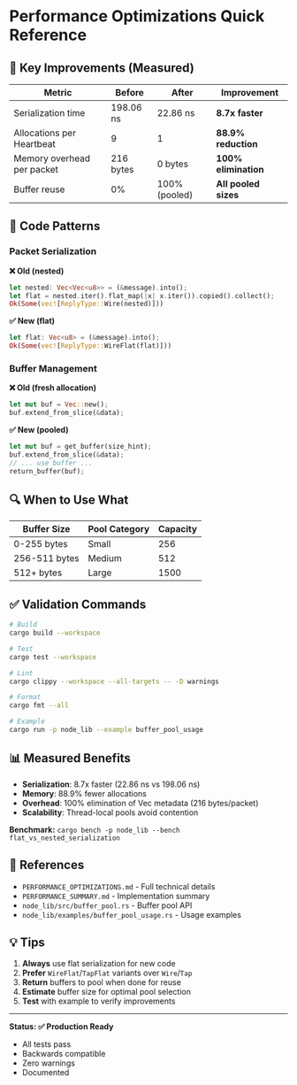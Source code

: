 # Performance Optimizations Quick Reference

## 🚀 Key Improvements (Measured)

| Metric | Before | After | Improvement |
|--------|--------|-------|-------------|
| Serialization time | 198.06 ns | 22.86 ns | **8.7x faster** |
| Allocations per Heartbeat | 9 | 1 | **88.9% reduction** |
| Memory overhead per packet | 216 bytes | 0 bytes | **100% elimination** |
| Buffer reuse | 0% | 100% (pooled) | **All pooled sizes** |

## 📝 Code Patterns

### Packet Serialization

**❌ Old (nested)**
```rust
let nested: Vec<Vec<u8>> = (&message).into();
let flat = nested.iter().flat_map(|x| x.iter()).copied().collect();
Ok(Some(vec![ReplyType::Wire(nested)]))
```

**✅ New (flat)**
```rust
let flat: Vec<u8> = (&message).into();
Ok(Some(vec![ReplyType::WireFlat(flat)]))
```

### Buffer Management

**❌ Old (fresh allocation)**
```rust
let mut buf = Vec::new();
buf.extend_from_slice(&data);
```

**✅ New (pooled)**
```rust
let mut buf = get_buffer(size_hint);
buf.extend_from_slice(&data);
// ... use buffer ...
return_buffer(buf);
```

## 🔍 When to Use What

| Buffer Size | Pool Category | Capacity |
|-------------|---------------|----------|
| 0-255 bytes | Small | 256 |
| 256-511 bytes | Medium | 512 |
| 512+ bytes | Large | 1500 |

## ✅ Validation Commands

```bash
# Build
cargo build --workspace

# Test
cargo test --workspace

# Lint
cargo clippy --workspace --all-targets -- -D warnings

# Format
cargo fmt --all

# Example
cargo run -p node_lib --example buffer_pool_usage
```

## 📊 Measured Benefits

- **Serialization**: 8.7x faster (22.86 ns vs 198.06 ns)
- **Memory**: 88.9% fewer allocations
- **Overhead**: 100% elimination of Vec metadata (216 bytes/packet)
- **Scalability**: Thread-local pools avoid contention

**Benchmark:** `cargo bench -p node_lib --bench flat_vs_nested_serialization`

## 🔗 References

- `PERFORMANCE_OPTIMIZATIONS.md` - Full technical details
- `PERFORMANCE_SUMMARY.md` - Implementation summary
- `node_lib/src/buffer_pool.rs` - Buffer pool API
- `node_lib/examples/buffer_pool_usage.rs` - Usage examples

## 💡 Tips

1. **Always** use flat serialization for new code
2. **Prefer** `WireFlat`/`TapFlat` variants over `Wire`/`Tap`
3. **Return** buffers to pool when done for reuse
4. **Estimate** buffer size for optimal pool selection
5. **Test** with example to verify improvements

---

**Status: ✅ Production Ready**
- All tests pass
- Backwards compatible
- Zero warnings
- Documented
